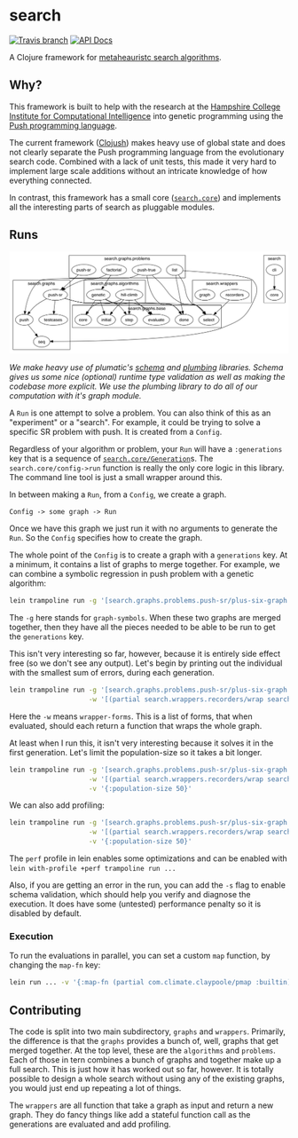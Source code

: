 # search

[![Travis branch](https://img.shields.io/travis/saulshanabrook/search-in-clojure/master.svg?style=flat-square)](https://travis-ci.org/saulshanabrook/search-in-clojure) [![API Docs](https://img.shields.io/badge/api%20docs-master-blue.svg?style=flat-square)](http://saulshanabrook.github.io/search-in-clojure/)


A Clojure framework for [metaheauristc search algorithms](https://en.wikipedia.org/wiki/Metaheuristic).

## Why?
This framework is built to help with the research at the
[Hampshire College Institute for Computational Intelligence](http://faculty.hampshire.edu/lspector/ici.html)
into genetic programming using the [Push programming language](http://faculty.hampshire.edu/lspector/push.html).

The current framework ([Clojush](https://github.com/lspector/Clojush)) makes
heavy use of global state and does not clearly separate the Push programming
language from the evolutionary search code. Combined with a lack of unit tests,
this made it very hard to implement large scale additions without an intricate
knowledge of how everything connected.

In contrast, this framework has a small core ([`search.core`](./src/search/core.clj))
and implements all the interesting parts of search as pluggable modules.

## Runs
![ns graph](/docs/ns-hierarchy.png?raw=true)


*We make heavy use of plumatic's [schema](https://github.com/plumatic/schema/)
and [plumbing](https://github.com/plumatic/plumbing/) libraries. Schema gives
us some nice (optional) runtime type validation as well as making the codebase
more explicit. We use the plumbing library to do all of our computation with
it's graph module.*

A `Run` is one attempt to solve a problem. You can also think of this as an "experiment"
or a "search". For example, it could be trying to solve a specific SR problem
with push. It is created from a `Config`.

Regardless of your algorithm or problem, your `Run` will have a `:generations`
key that is a sequence of [`search.core/Generation`](./src/search/core.clj)s. The
`search.core/config->run` function is really the only core logic in
this library. The command line tool is just a small wrapper around this.

In between making a `Run`, from a `Config`, we create a graph.

```
Config -> some graph -> Run
```

Once we have this graph we just run it with no arguments to generate the `Run`.
So the `Config` specifies how to create the graph.

The whole point of the `Config` is to create a graph with a `generations` key.
At a minimum, it contains a list of graphs to merge together. For example,
we can combine a symbolic regression in push problem with a genetic algorithm:

```bash
lein trampoline run -g '[search.graphs.problems.push-sr/plus-six-graph search.graphs.algorithms.genetic/graph]'
```

The `-g` here stands for `graph-symbols`.
When these two graphs are merged together, then they have all the
pieces needed to be able to be run to get the `generations` key.

This isn't very interesting so far, however, because it is entirely side effect
free (so we don't see any output). Let's begin by printing out the individual
with the smallest sum of errors, during each generation.

```bash
lein trampoline run -g '[search.graphs.problems.push-sr/plus-six-graph search.graphs.algorithms.genetic/graph]' \
                    -w '[(partial search.wrappers.recorders/wrap search.wrappers.recorders/smallest-ind)]'
```

Here the `-w` means `wrapper-forms`. This is a list of forms, that when evaluated,
should each return a function that wraps the whole graph.

At least when I run this, it isn't very interesting because it solves it in
the first generation. Let's limit the population-size so it takes a bit longer.

```bash
lein trampoline run -g '[search.graphs.problems.push-sr/plus-six-graph search.graphs.algorithms.genetic/graph]' \
                    -w '[(partial search.wrappers.recorders/wrap search.wrappers.recorders/smallest-ind)]' \
                    -v '{:population-size 50}'
```

We can also add profiling:

```bash
lein trampoline run -g '[search.graphs.problems.push-sr/plus-six-graph search.graphs.algorithms.genetic/graph]' \
                    -w '[(partial search.wrappers.recorders/wrap search.wrappers.recorders/smallest-ind) search.wrappers.graph/profile-fns-wrap search.wrappers.graph/print-profile-gen-wrap]' \
                    -v '{:population-size 50}'
```

The `perf` profile in lein enables some optimizations and can be enabled
with `lein with-profile +perf trampoline run ...`

Also, if you are getting an error in the run, you can add the `-s` flag to
enable schema validation, which should help you verify and diagnose the
execution. It does have some (untested) performance penalty so it is disabled
by default.

### Execution

To run the evaluations in parallel, you can set a custom `map` function, by
changing the `map-fn` key:

```bash
lein run ... -v '{:map-fn (partial com.climate.claypoole/pmap :builtin)}'
```

## Contributing
The code is split into two main subdirectory, `graphs` and `wrappers`.
Primarily, the difference is that the `graphs` provides a bunch of, well, graphs
that get merged together. At the top level, these are the `algorithms` and
`problems`. Each of those in tern combines a bunch of graphs and together make
up a full search. This is just how it has worked out so far, however. It is
totally possible to design a whole search without using any of the existing
graphs, you would just end up repeating a lot of things.

The `wrappers` are all function that take a graph as input and return a new
graph. They do fancy things like add a stateful function call as the generations
are evaluated and add profiling.
